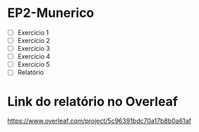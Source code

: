 # EP2-Munerico
- [ ] Exercício 1
- [ ] Exercício 2
- [ ] Exercício 3
- [ ] Exercício 4
- [ ] Exercício 5
- [ ] Relatório

# Link do relatório no Overleaf

https://www.overleaf.com/project/5c96391bdc70a17b8b0a61af
